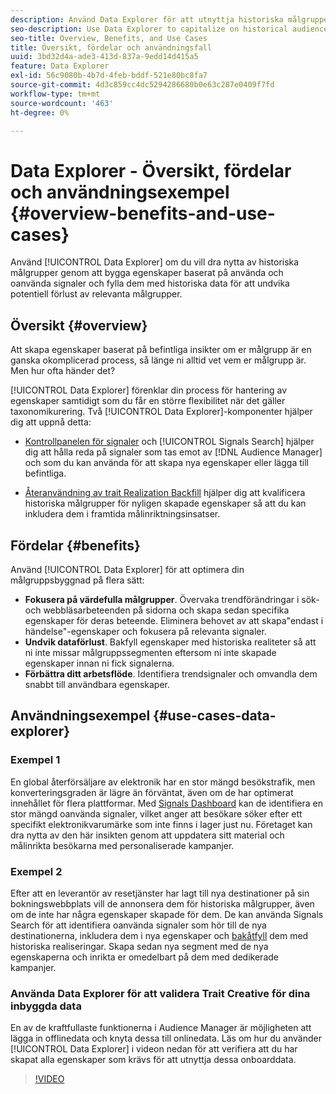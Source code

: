 ```yaml
---
description: Använd Data Explorer för att utnyttja historiska målgrupper genom att bygga upp egenskaper som bygger på använda och oanvända signaler och fylla dem med historiska data för att undvika potentiella förluster av relevanta målgrupper.
seo-description: Use Data Explorer to capitalize on historical audiences by building traits based on used and unused signals, and backfilling them with historical data to avoid potential loss of relevant audiences.
seo-title: Overview, Benefits, and Use Cases
title: Översikt, fördelar och användningsfall
uuid: 3bd32d4a-ade3-413d-837a-9edd14d415a5
feature: Data Explorer
exl-id: 56c9080b-4b7d-4feb-bddf-521e80bc8fa7
source-git-commit: 4d3c859cc4dc5294286680b0e63c287e0409f7fd
workflow-type: tm+mt
source-wordcount: '463'
ht-degree: 0%

---
```


# Data Explorer - Översikt, fördelar och användningsexempel {#overview-benefits-and-use-cases}

Använd [!UICONTROL Data Explorer] om du vill dra nytta av historiska målgrupper genom att bygga egenskaper baserat på använda och oanvända signaler och fylla dem med historiska data för att undvika potentiell förlust av relevanta målgrupper.

## Översikt {#overview}

Att skapa egenskaper baserat på befintliga insikter om er målgrupp är en ganska okomplicerad process, så länge ni alltid vet vem er målgrupp är. Men hur ofta händer det?

[!UICONTROL Data Explorer] förenklar din process för hantering av egenskaper samtidigt som du får en större flexibilitet när det gäller taxonomikurering. Två [!UICONTROL Data Explorer]-komponenter hjälper dig att uppnå detta:

* [Kontrollpanelen för signaler](../../features/data-explorer/data-explorer-signals-dashboard.md) och [!UICONTROL Signals Search] hjälper dig att hålla reda på signaler som tas emot av [!DNL Audience Manager] och som du kan använda för att skapa nya egenskaper eller lägga till befintliga.

* [Återanvändning av trait Realization Backfill](../../features/data-explorer/data-explorer-trait-backfill.md) hjälper dig att kvalificera historiska målgrupper för nyligen skapade egenskaper så att du kan inkludera dem i framtida målinriktningsinsatser.

## Fördelar {#benefits}

Använd [!UICONTROL Data Explorer] för att optimera din målgruppsbyggnad på flera sätt:

* **Fokusera på värdefulla målgrupper**. Övervaka trendförändringar i sök- och webbläsarbeteenden på sidorna och skapa sedan specifika egenskaper för deras beteende. Eliminera behovet av att skapa&quot;endast i händelse&quot;-egenskaper och fokusera på relevanta signaler.
* **Undvik dataförlust**. Bakfyll egenskaper med historiska realiteter så att ni inte missar målgruppssegmenten eftersom ni inte skapade egenskaper innan ni fick signalerna.
* **Förbättra ditt arbetsflöde**. Identifiera trendsignaler och omvandla dem snabbt till användbara egenskaper.

## Användningsexempel {#use-cases-data-explorer}

### Exempel 1

En global återförsäljare av elektronik har en stor mängd besökstrafik, men konverteringsgraden är lägre än förväntat, även om de har optimerat innehållet för flera plattformar. Med [Signals Dashboard](../../features/data-explorer/data-explorer-signals-dashboard.md) kan de identifiera en stor mängd oanvända signaler, vilket anger att besökare söker efter ett specifikt elektronikvarumärke som inte finns i lager just nu. Företaget kan dra nytta av den här insikten genom att uppdatera sitt material och målinrikta besökarna med personaliserade kampanjer.

### Exempel 2

Efter att en leverantör av resetjänster har lagt till nya destinationer på sin bokningswebbplats vill de annonsera dem för historiska målgrupper, även om de inte har några egenskaper skapade för dem. De kan använda Signals Search för att identifiera oanvända signaler som hör till de nya destinationerna, inkludera dem i nya egenskaper och [bakåtfyll](../../features/data-explorer/data-explorer-trait-backfill.md) dem med historiska realiseringar. Skapa sedan nya segment med de nya egenskaperna och inrikta er omedelbart på dem med dedikerade kampanjer.

### Använda Data Explorer för att validera Trait Creative för dina inbyggda data

En av de kraftfullaste funktionerna i Audience Manager är möjligheten att lägga in offlinedata och knyta dessa till onlinedata. Läs om hur du använder [!UICONTROL Data Explorer] i videon nedan för att verifiera att du har skapat alla egenskaper som krävs för att utnyttja dessa onboarddata.

>[!VIDEO](https://video.tv.adobe.com/v/25149/)
